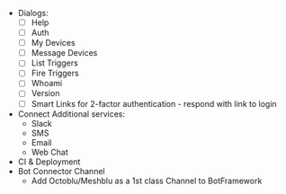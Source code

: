 - Dialogs:
  - [ ] Help
  - [ ] Auth
  - [ ] My Devices
  - [ ] Message Devices
  - [ ] List Triggers
  - [ ] Fire Triggers
  - [ ] Whoami
  - [ ] Version
  - [ ] Smart Links for 2-factor authentication - respond with link to login
- Connect Additional services:
  - Slack
  - SMS
  - Email  
  - Web Chat
- CI & Deployment
- Bot Connector Channel
  - Add Octoblu/Meshblu as a 1st class Channel to BotFramework
